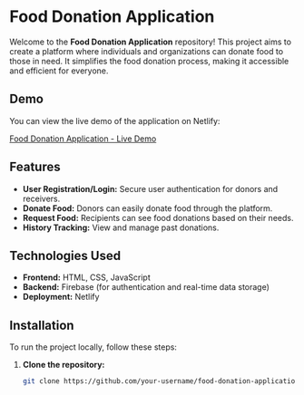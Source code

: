 # Food Donation Application

Welcome to the **Food Donation Application** repository! This project aims to create a platform where individuals and organizations can donate food to those in need. It simplifies the food donation process, making it accessible and efficient for everyone.

## Demo

You can view the live demo of the application on Netlify:

[Food Donation Application - Live Demo](https://food-donation-application.netlify.app/)

## Features

- **User Registration/Login:** Secure user authentication for donors and receivers.
- **Donate Food:** Donors can easily donate food through the platform.
- **Request Food:** Recipients can see food donations based on their needs.
- **History Tracking:** View and manage past donations.

## Technologies Used

- **Frontend:** HTML, CSS, JavaScript
- **Backend:** Firebase (for authentication and real-time data storage)
- **Deployment:** Netlify

## Installation

To run the project locally, follow these steps:

1. **Clone the repository:**

   ```bash
   git clone https://github.com/your-username/food-donation-application.git


